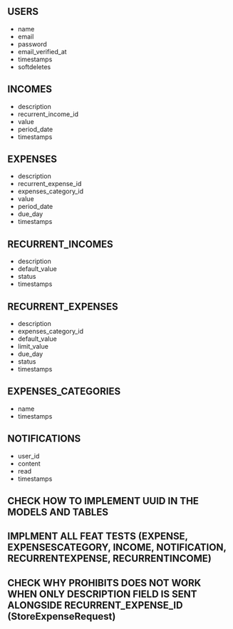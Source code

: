 ## **USERS**

- name
- email
- password
- email_verified_at
- timestamps
- softdeletes

## INCOMES

- description
- recurrent_income_id
- value
- period_date
- timestamps

## EXPENSES

- description
- recurrent_expense_id
- expenses_category_id
- value
- period_date
- due_day
- timestamps

## RECURRENT_INCOMES

- description
- default_value
- status
- timestamps

## RECURRENT_EXPENSES

- description
- expenses_category_id
- default_value
- limit_value
- due_day
- status
- timestamps

## EXPENSES_CATEGORIES

- name
- timestamps

## NOTIFICATIONS

- user_id
- content
- read
- timestamps

## CHECK HOW TO IMPLEMENT UUID IN THE MODELS AND TABLES
## IMPLMENT ALL FEAT TESTS (EXPENSE, EXPENSESCATEGORY, INCOME, NOTIFICATION, RECURRENTEXPENSE, RECURRENTINCOME)

## CHECK WHY PROHIBITS DOES NOT WORK WHEN ONLY DESCRIPTION FIELD IS SENT ALONGSIDE RECURRENT_EXPENSE_ID (StoreExpenseRequest)
